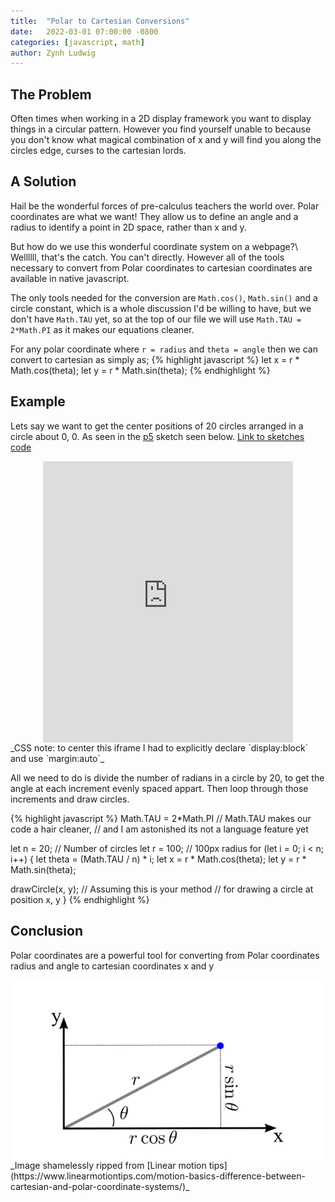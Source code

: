 ```yaml
---
title:  "Polar to Cartesian Conversions"
date:   2022-03-01 07:00:00 -0800
categories: [javascript, math]
author: Zynh Ludwig
---
```

## The Problem

Often times when working in a 2D display framework you want to display things in a circular pattern.
However you find yourself unable to because you don't know what magical combination of
x and y will find you along the circles edge, curses to the cartesian lords.

## A Solution

Hail be the wonderful forces of pre-calculus teachers the world over. Polar coordinates are what we want!
They allow us to define an angle and a radius to identify a point in 2D space, rather than x and y.

But how do we use this wonderful coordinate system on a webpage?\\
Wellllll, that's the catch. You can't directly. However all of the tools necessary to
convert from Polar coordinates to cartesian coordinates are available in native javascript.

The only tools needed for the conversion are `Math.cos()`, `Math.sin()` and a circle constant, which is a
whole discussion I'd be willing to have, but we don't have `Math.TAU` yet, so at the top of our file
we will use `Math.TAU = 2*Math.PI` as it makes our equations cleaner.

For any polar coordinate where `r = radius` and `theta = angle` then we can convert to cartesian as simply
as;
{% highlight javascript %}
let x = r * Math.cos(theta);
let y = r * Math.sin(theta);
{% endhighlight %}

## Example

Lets say we want to get the center positions of 20 circles arranged in a circle about 0, 0. As seen in the [p5](https://p5js.org/) sketch seen below.
[Link to sketches code](https://editor.p5js.org/Zynh0722/sketches/d6GHn4dXp)

<iframe style="width:400px; height:450px; overflow:hidden; margin:auto; display:block" scrolling="no" frameborder="  o" src="https://editor.p5js.org/Zynh0722/full/d6GHn4dXp"></iframe>
_CSS note: to center this iframe I had to explicitly declare `display:block` and use `margin:auto`_

All we need to do is divide the number of radians in a circle by 20, to get the angle at each increment evenly spaced appart.
Then loop through those increments and draw circles.

{% highlight javascript %}
Math.TAU = 2*Math.PI // Math.TAU makes our code a hair cleaner,
                     // and I am astonished its not a language feature yet

let n = 20;   // Number of circles
let r = 100;  // 100px radius
for (let i = 0; i < n; i++) {
  let theta = (Math.TAU / n) * i;
  let x = r * Math.cos(theta);
  let y = r * Math.sin(theta);

  drawCircle(x, y); // Assuming this is your method
                    // for drawing a circle at position x, y
}
{% endhighlight %}

## Conclusion

Polar coordinates are a powerful tool for converting from Polar coordinates radius and angle to cartesian coordinates x
and y

<img style="margin:auto; display:block;" src="/assets/Polar-Cartesian-Coordinates-Feature.png">
_Image shamelessly ripped from [Linear motion tips](https://www.linearmotiontips.com/motion-basics-difference-between-cartesian-and-polar-coordinate-systems/)_
